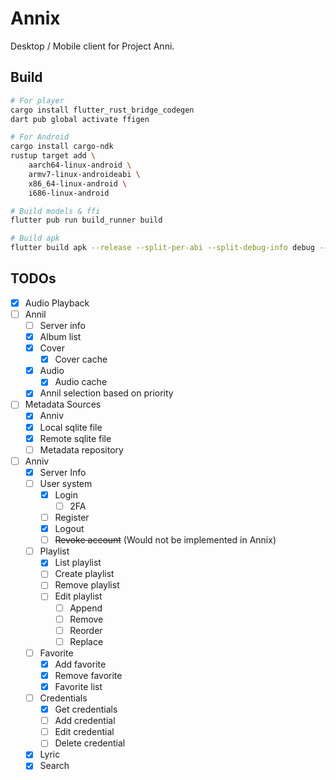 # Annix

Desktop / Mobile client for Project Anni.

## Build

```bash
# For player
cargo install flutter_rust_bridge_codegen
dart pub global activate ffigen

# For Android
cargo install cargo-ndk
rustup target add \
    aarch64-linux-android \
    armv7-linux-androideabi \
    x86_64-linux-android \
    i686-linux-android

# Build models & ffi
flutter pub run build_runner build

# Build apk
flutter build apk --release --split-per-abi --split-debug-info debug --obfuscate
```

## TODOs

- [x] Audio Playback
- [ ] Annil
  - [ ] Server info
  - [x] Album list
  - [x] Cover
    - [x] Cover cache
  - [x] Audio
    - [x] Audio cache
  - [x] Annil selection based on priority
- [ ] Metadata Sources
  - [x] Anniv
  - [x] Local sqlite file
  - [x] Remote sqlite file
  - [ ] Metadata repository
- [ ] Anniv
  - [x] Server Info
  - [ ] User system
    - [x] Login
      - [ ] 2FA
    - [ ] Register
    - [x] Logout
    - [ ] ~~Revoke account~~ (Would not be implemented in Annix)
  - [ ] Playlist
    - [x] List playlist
    - [ ] Create playlist
    - [ ] Remove playlist
    - [ ] Edit playlist
      - [ ] Append
      - [ ] Remove
      - [ ] Reorder
      - [ ] Replace
  - [ ] Favorite
    - [x] Add favorite
    - [x] Remove favorite
    - [x] Favorite list
  - [ ] Credentials
    - [x] Get credentials
    - [ ] Add credential
    - [ ] Edit credential
    - [ ] Delete credential
  - [x] Lyric
  - [x] Search
